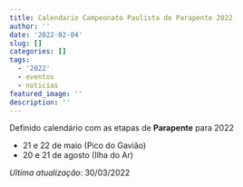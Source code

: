 ```yaml
---
title: Calendario Campeonato Paulista de Parapente 2022
author: ''
date: '2022-02-04'
slug: []
categories: []
tags:
  - '2022'
  - eventos
  - noticias
featured_image: ''
description: ''
---
```


Definido calendário com as etapas de **Parapente** para 2022

- 21 e 22 de maio (Pico do Gavião)
- 20 e 21 de agosto (Ilha do Ar)


*Ultima atualização*: 30/03/2022